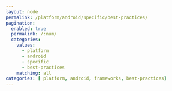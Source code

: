 ```yaml
---
layout: node
permalink: /platform/android/specific/best-practices/
pagination: 
  enabled: true
  permalink: /:num/
  categories:
    values:
      - platform
      - android
      - specific
      - best-practices
    matching: all
categories: [ platform, android, frameworks, best-practices]
---
```


